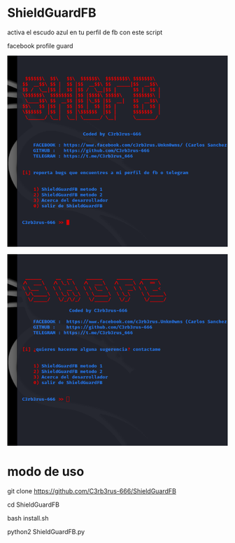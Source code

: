 # ShieldGuardFB

activa el escudo azul en tu perfil de fb con este script

facebook profile guard

![Captura1.png](https://raw.githubusercontent.com/C3rb3rus-666/ShieldGuardFB/master/assets/Captura1.png)

![Captura2.png](https://raw.githubusercontent.com/C3rb3rus-666/ShieldGuardFB/master/assets/Captura2.png)

# modo de uso

git clone https://github.com/C3rb3rus-666/ShieldGuardFB

cd ShieldGuardFB

bash install.sh

python2 ShieldGuardFB.py
